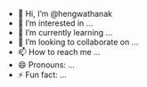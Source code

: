 - 👋 Hi, I’m @hengwathanak
- 👀 I’m interested in ...
- 🌱 I’m currently learning ...
- 💞️ I’m looking to collaborate on ...
- 📫 How to reach me ...
- 😄 Pronouns: ...
- ⚡ Fun fact: ...

<!---
hengwathanak/hengwathanak is a ✨ special ✨ repository because its `README.md` (this file) appears on your GitHub profile.
You can click the Preview link to take a look at your changes.
--->